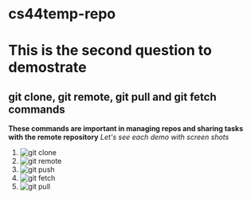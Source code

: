 # cs44temp-repo
# This is the second question to demostrate 
## git clone, git remote, git pull and git fetch commands 
**These commands are important in managing repos and sharing tasks with the remote repository**
*Let's see each demo with screen shots*
1. ![git clone]() 
2. ![git remote]()
3. ![git push]()
4. ![git fetch]()
5. ![git pull]()
